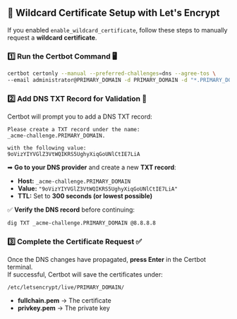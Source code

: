 ## **🔐 Wildcard Certificate Setup with Let's Encrypt**
If you enabled `enable_wildcard_certificate`, follow these steps to manually request a **wildcard certificate**.

### **1️⃣ Run the Certbot Command 🖥️**
```sh
certbot certonly --manual --preferred-challenges=dns --agree-tos \
--email administrator@PRIMARY_DOMAIN -d PRIMARY_DOMAIN -d "*.PRIMARY_DOMAIN"
```

### **2️⃣ Add DNS TXT Record for Validation 📜**
Certbot will prompt you to add a DNS TXT record:
```
Please create a TXT record under the name:
_acme-challenge.PRIMARY_DOMAIN.

with the following value:
9oVizYIYVGlZ3VtWQIKRS5UghyXiqGoUNlCtIE7LiA
```
➡ **Go to your DNS provider** and create a new **TXT record**:  
   - **Host:** `_acme-challenge.PRIMARY_DOMAIN`  
   - **Value:** `"9oVizYIYVGlZ3VtWQIKRS5UghyXiqGoUNlCtIE7LiA"`  
   - **TTL:** Set to **300 seconds (or lowest possible)**  

✅ **Verify the DNS record** before continuing:  
```sh
dig TXT _acme-challenge.PRIMARY_DOMAIN @8.8.8.8
```

### **3️⃣ Complete the Certificate Request ✅**
Once the DNS changes have propagated, **press Enter** in the Certbot terminal.  
If successful, Certbot will save the certificates under:  
```
/etc/letsencrypt/live/PRIMARY_DOMAIN/
```
- **fullchain.pem** → The certificate  
- **privkey.pem** → The private key  
